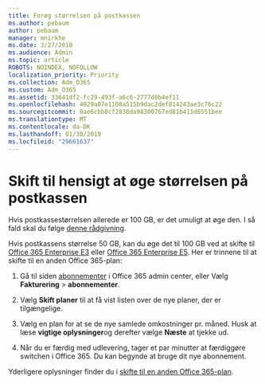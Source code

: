 ```yaml
---
title: Forøg størrelsen på postkassen
ms.author: pebaum
author: pebaum
manager: mnirkhe
ms.date: 3/27/2018
ms.audience: Admin
ms.topic: article
ROBOTS: NOINDEX, NOFOLLOW
localization_priority: Priority
ms.collection: Adm_O365
ms.custom: Adm_O365
ms.assetid: 33641df2-fc29-493f-a6c6-2777d8b4ef11
ms.openlocfilehash: 4029a07e1108a515b9dac2def814243ae3c76c22
ms.sourcegitcommit: 0ae6cbb8cf2836da98300767ed81b411d6551bee
ms.translationtype: MT
ms.contentlocale: da-DK
ms.lasthandoff: 01/30/2019
ms.locfileid: "29661637"
---
```

# <a name="switch-plans-to-increase-mailbox-size"></a>Skift til hensigt at øge størrelsen på postkassen

Hvis postkassestørrelsen allerede er 100 GB, er det umuligt at øge den. I så fald skal du følge [denne rådgivning](https://support.office.com/client/e57572ff-0ba7-4782-ba5d-cdac3142ea71). 
  
Hvis postkassens størrelse 50 GB, kan du øge det til 100 GB ved at skifte til [Office 365 Enterprise E3](https://products.office.com/business/office-365-enterprise-e3-business-software) eller [Office 365 Enterprise E5](https://products.office.com/business/office-365-enterprise-e5-business-software). Her er trinnene til at skifte til en anden Office 365-plan:
  
1. Gå til siden [abonnementer](https://go.microsoft.com/fwlink/p/?linkid=842054) i Office 365 admin center, eller Vælg **Fakturering** \> **abonnementer**.
    
2. Vælg **Skift planer** til at få vist listen over de nye planer, der er tilgængelige. 
    
3. Vælg en plan for at se de nye samlede omkostninger pr. måned. Husk at læse **vigtige oplysninger**og derefter vælge **Næste** at tjekke ud. 
    
4. Når du er færdig med udlevering, tager et par minutter at færdiggøre switchen i Office 365. Du kan begynde at bruge dit nye abonnement.
    
Yderligere oplysninger finder du i [skifte til en anden Office 365-plan](https://support.office.com/article/73318661-8f33-478b-bcc7-fb8d69dbb22a).
  

